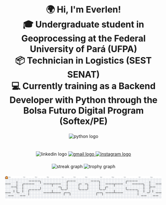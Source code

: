 <h1 align="center">🌍 Hi, I'm Everlen!<br>🎓 Undergraduate student in Geoprocessing at the Federal University of Pará (UFPA)<br>📦 Technician in Logistics (SEST SENAT)<br>💻 Currently training as a Backend Developer with Python through the Bolsa Futuro Digital Program (Softex/PE)</h1>

###

<div align="center">
  <img src="https://skillicons.dev/icons?i=py" height="60" alt="python logo"  />
</div>

###

<br clear="both">

<div align="center">
  <img src="https://img.shields.io/static/v1?message=LinkedIn&logo=linkedin&label=&color=0077B5&logoColor=white&labelColor=&style=for-the-badge" height="25" alt="linkedin logo"  />
  <a href="oevasousa@gmail.com" target="_blank">
    <img src="https://img.shields.io/static/v1?message=Gmail&logo=gmail&label=&color=D14836&logoColor=white&labelColor=&style=for-the-badge" height="25" alt="gmail logo"  />
  </a>
  <a href="https://www.instagram.com/eva_oliveer/profilecard/?igsh=MWZocTZ3ZmNsM256aw==" target="_blank">
    <img src="https://img.shields.io/static/v1?message=Instagram&logo=instagram&label=&color=E4405F&logoColor=white&labelColor=&style=for-the-badge" height="25" alt="instagram logo"  />
  </a>
</div>

###

<div align="center">
  <img src="https://streak-stats.demolab.com?user=EverlenOliveira&locale=en&mode=daily&theme=dracula&hide_border=false&border_radius=5&order=3" height="150" alt="streak graph"  />
  <img src="https://github-profile-trophy.vercel.app?username=EverlenOliveira&theme=dracula&column=-1&row=1&margin-w=8&margin-h=8&no-bg=false&no-frame=false&order=4" height="150" alt="trophy graph"  />
</div>

###

<picture>
  <source media="(prefers-color-scheme: dark)" srcset="https://raw.githubusercontent.com/EverlenOliveira/EverlenOliveira/output/pacman-contribution-graph-dark.svg">
  <source media="(prefers-color-scheme: light)" srcset="https://raw.githubusercontent.com/EverlenOliveira/EverlenOliveira/output/pacman-contribution-graph.svg">
  <img alt="pacman contribution graph" src="https://raw.githubusercontent.com/EverlenOliveira/EverlenOliveira/output/pacman-contribution-graph.svg">
</picture>

###
